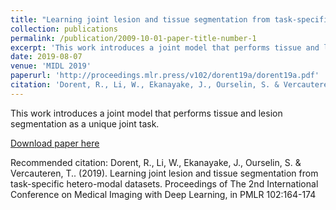 ```yaml
---
title: "Learning joint lesion and tissue segmentation from task-specific hetero-modal datasets"
collection: publications
permalink: /publication/2009-10-01-paper-title-number-1
excerpt: 'This work introduces a joint model that performs tissue and lesion segmentation as a unique joint task.'
date: 2019-08-07
venue: 'MIDL 2019'
paperurl: 'http://proceedings.mlr.press/v102/dorent19a/dorent19a.pdf'
citation: 'Dorent, R., Li, W., Ekanayake, J., Ourselin, S. & Vercauteren, T.. (2019). Learning joint lesion and tissue segmentation from task-specific hetero-modal datasets. Proceedings of The 2nd International Conference on Medical Imaging with Deep Learning, in PMLR 102:164-174'
---
```

This work introduces a joint model that performs tissue and lesion segmentation as a unique joint task.

[Download paper here](http://proceedings.mlr.press/v102/dorent19a/dorent19a.pdf)

Recommended citation: Dorent, R., Li, W., Ekanayake, J., Ourselin, S. & Vercauteren, T.. (2019). Learning joint lesion and tissue segmentation from task-specific hetero-modal datasets. Proceedings of The 2nd International Conference on Medical Imaging with Deep Learning, in PMLR 102:164-174




